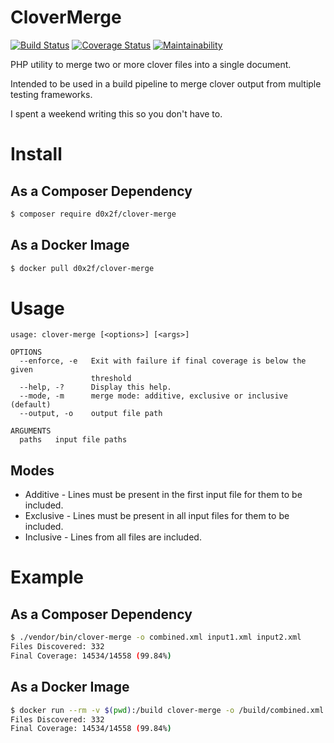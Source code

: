 # CloverMerge

[![Build Status](https://travis-ci.org/d0x2f/CloverMerge.svg?branch=master)](https://travis-ci.org/d0x2f/CloverMerge)
[![Coverage Status](https://coveralls.io/repos/github/d0x2f/CloverMerge/badge.svg?branch=master)](https://coveralls.io/github/d0x2f/CloverMerge?branch=master)
[![Maintainability](https://api.codeclimate.com/v1/badges/7ff86933961de446d594/maintainability)](https://codeclimate.com/github/d0x2f/CloverMerge/maintainability)

PHP utility to merge two or more clover files into a single document.

Intended to be used in a build pipeline to merge clover output from multiple testing frameworks.

I spent a weekend writing this so you don't have to.

# Install

## As a Composer Dependency

```bash
$ composer require d0x2f/clover-merge
```

## As a Docker Image

```bash
$ docker pull d0x2f/clover-merge
```

# Usage

```
usage: clover-merge [<options>] [<args>]

OPTIONS
  --enforce, -e   Exit with failure if final coverage is below the given
                  threshold
  --help, -?      Display this help.
  --mode, -m      merge mode: additive, exclusive or inclusive (default)
  --output, -o    output file path

ARGUMENTS
  paths   input file paths
```

## Modes

* Additive - Lines must be present in the first input file for them to be included.
* Exclusive - Lines must be present in all input files for them to be included.
* Inclusive - Lines from all files are included.

# Example

## As a Composer Dependency

```bash
$ ./vendor/bin/clover-merge -o combined.xml input1.xml input2.xml
Files Discovered: 332
Final Coverage: 14534/14558 (99.84%)
```

## As a Docker Image

```bash
$ docker run --rm -v $(pwd):/build clover-merge -o /build/combined.xml /build/input1.xml /build/input2.xml
Files Discovered: 332
Final Coverage: 14534/14558 (99.84%)
```